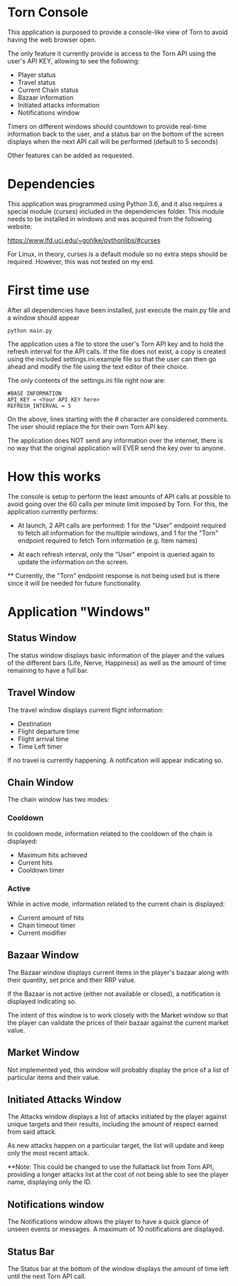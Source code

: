 # Torn Console

This application is purposed to provide a console-like view of Torn to avoid
having the web browser open.

The only feature it currently provide is access to the Torn API using the user's
API KEY, allowing to see the following:

* Player status
* Travel status
* Current Chain status
* Bazaar information
* Initiated attacks information
* Notifications window

Timers on different windows should countdown to provide real-time information back 
to the user, and a status bar on the bottom of the screen displays when the next
API call will be performed (default to 5 seconds)

Other features can be added as requested.

# Dependencies

This application was programmed using Python 3.6, and it also requires a special 
module (curses) included in the dependencies folder. This module needs to be 
installed in windows and was acquired from the following website: 

https://www.lfd.uci.edu/~gohlke/pythonlibs/#curses

For Linux, in theory, curses is a default module so no extra steps should be required.
However, this was not tested on my end.

# First time use

After all dependencies have been installed, just execute the main.py file and
a window should appear

```
python main.py
```

The application uses a file to store the user's Torn API key and to hold the
refresh interval for the API calls. If the file does not exist, a copy is
created using the included settings.ini.example file so that the user can
then go ahead and modify the file using the text editor of their choice.

The only contents of the settings.ini file right now are:

```
#BASE INFORMATION
API_KEY = <Your API KEY here>
REFRESH_INTERVAL = 5
```

On the above, lines starting with the # character are considered comments.
The user should replace the <Your API KEY here> for their own Torn API key.
  
The application does NOT send any information over the internet, there is
no way that the original application will EVER send the key over to anyone.

# How this works

The console is setup to perform the least amounts of API calls at possible to avoid
going over the 60 calls per minute limit imposed by Torn. For this, the application
currently performs:

* At launch, 2 API calls are performed: 1 for the "User" endpoint required to fetch all
information for the multiple windows, and 1 for the "Torn" endpoint required to fetch
Torn information (e.g. Item names)

* At each refresh interval, only the "User" enpoint is queried again to update the
information on the screen.

** Currently, the "Torn" endpoint response is not being used but is there since it will
be needed for future functionality.

# Application "Windows"

## Status Window

The status window displays basic information of the player and the values
of the different bars (Life, Nerve, Happiness) as well as the amount
of time remaining to have a full bar.

## Travel Window

The travel window displays current flight information:
* Destination
* Flight departure time
* Flight arrival time
* Time Left timer

If no travel is currently happening. A notification will appear indicating so.

## Chain Window

The chain window has two modes:

### Cooldown

In cooldown mode, information related to the cooldown of the chain is displayed:
* Maximum hits achieved
* Current hits
* Cooldown timer 

### Active

While in active mode, information related to the current chain is displayed:
* Current amount of hits
* Chain timeout timer
* Current modifier

## Bazaar Window

The Bazaar window displays current items in the player's bazaar
along with their quantity, set price and their RRP value.

If the Bazaar is not active (either not available or closed), a notification
is displayed indicating so.

The intent of this window is to work closely with the Market window so that the
player can validate the prices of their bazaar against the current market value.

## Market Window

Not implemented yed, this window will probably display the price of a list of
particular items and their value.

## Initiated Attacks Window

The Attacks window displays a list of attacks initiated by the player against 
unique targets and their results, including the amount of respect earned from
said attack.

As new attacks happen on a particular target, the list will update and keep only
the most recent attack.

**Note: This could be changed to use the fullattack list from Torn API, providing
a longer attacks list at the cost of not being able to see the player name, displaying
only the ID.

## Notifications window

The Notifications window allows the player to have a quick glance of unseen events
or messages. A maximum of 10 notifications are displayed.

## Status Bar

The Status bar at the bottom of the window displays the amount of time left until
the next Torn API call.
